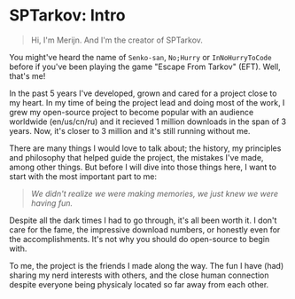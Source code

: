 # SPTarkov: Intro

> Hi, I'm Merijn. And I'm the creator of SPTarkov.

You might've heard the name of `Senko-san`, `No;Hurry` or `InNoHurryToCode`
before if you've been playing the game "Escape From Tarkov" (EFT). Well, that's
me!

In the past 5 years I've developed, grown and cared for a project close to my
heart. In my time of being the project lead and doing most of the work, I grew
my open-source project to become popular with an audience worldwide
(en/us/cn/ru) and it recieved 1 million downloads in the span of 3 years. Now,
it's closer to 3 million and it's still running without me.

There are many things I would love to talk about; the history, my principles
and philosophy that helped guide the project, the mistakes I've made, among
other things. But before I will dive into those things here, I want to start
with the most important part to me:

> _We didn't realize we were making memories, we just knew we were having fun._

Despite all the dark times I had to go through, it's all been worth it. I don't
care for the fame, the impressive download numbers, or honestly even for the
accomplishments. It's not why you should do open-source to begin with.

To me, the project is the friends I made along the way. The fun I have (had)
sharing my nerd interests with others, and the close human connection despite
everyone being physicaly located so far away from each other.